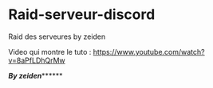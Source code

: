 # Raid-serveur-discord
Raid des serveures by zeiden

Video qui montre le tuto : https://www.youtube.com/watch?v=8aPfLDhQrMw

*************************By zeiden*******************************
